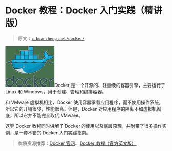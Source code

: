 # Docker 教程：Docker 入门实践（精讲版）

> 原文：[`c.biancheng.net/docker/`](http://c.biancheng.net/docker/)

![Docker 入门实践教程封面图标](img/a429f6f730a73e10a4855424783186bf.png)Docker 是一个开源的、轻量级的容器引擎，主要运行于 Linux 和 Windows，用于创建、管理和编排容器。

和 VMware 虚拟机相比，Docker 使用容器承载应用程序，而不使用操作系统，所以它的开销很少，性能很高。但是，Docker 对应用程序的隔离不如虚拟机彻底，所以它并不能完全取代 VMware。

这套 Docker 教程同时讲解了 Docker 的使用以及底层原理，并附带了很多操作实例，是一套不错的 Docker 入门实践指南。

> 优质资源推荐：[Docker 官网](https://www.docker.com/)、[Docker 教程（官方英文版）](https://docs.docker.com/)
